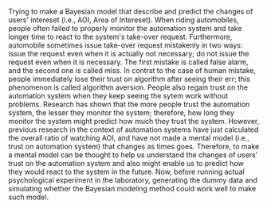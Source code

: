 Trying to make a Bayesian model that describe and predict the changes of users' intereset (i.e., AOI, Area of Intereset).
When riding automobiles, people often failed to properly monitor the automation system and take longer time to react to the system's take-over request. 
Furthermore, automobile sometimes issue take-over request mistakenly in two ways: issue the request even when it is actually not necessary; do not issue the request even when it is necessary.
The first mistake is called false alarm, and the second one is called miss.
In contrst to the case of human mistake, people immediately lose their trust on algorithm after seeing their err; this phenomenon is called algorithm aversion.
People also regain trust on the automation system when they keep seeing the sytem work without problems.
Research has shown that the more people trust the automation system, the lesser they monitor the system; therefore, how long they monitor the system might predict how much they trust the system.
However, previous research in the context of automation systems have just calculated the overall ratio of watching AOI, and have not made a mental model (i.e., trust on automation system) that changes as times goes.
Therefore, to make a mental model can be thought to help us understand the changes of users' trust on the automation system and also might enable us to predict how they would react to the system in the future.
Now, before running actual psychological experiment in the laboratory, generating the dummy data and simulating whether the Bayesian modeling method could work well to make such model.
